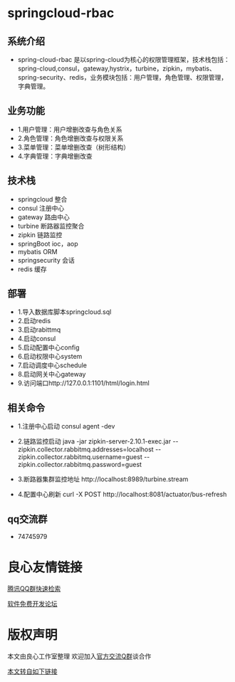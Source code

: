 # springcloud-rbac

## 系统介绍

- spring-cloud-rbac 是以spring-cloud为核心的权限管理框架，技术栈包括：spring-cloud,consul，gateway,hystrix，turbine，zipkin，mybatis、spring-security、redis，业务模块包括：用户管理，角色管理、权限管理，字典管理。

## 业务功能

- 1.用户管理：用户增删改查与角色关系
- 2.角色管理：角色增删改查与权限关系
- 3.菜单管理：菜单增删改查（树形结构）
- 4.字典管理：字典增删改查

## 技术栈

- springcloud 整合
- consul 注册中心
- gateway 路由中心
- turbine 断路器监控聚合
- zipkin 链路监控
- springBoot ioc，aop
- mybatis ORM  
- springsecurity 会话
- redis 缓存

## 部署

- 1.导入数据库脚本springcloud.sql
- 2.启动redis
- 3.启动rabittmq
- 4.启动consul
- 5.启动配置中心config
- 6.启动权限中心system
- 7.启动调度中心schedule
- 8.启动网关中心gateway
- 9.访问端口http://127.0.0.1:1101/html/login.html

## 相关命令

- 1.注册中心启动
consul agent -dev

- 2.链路监控启动
java -jar zipkin-server-2.10.1-exec.jar --zipkin.collector.rabbitmq.addresses=localhost --zipkin.collector.rabbitmq.username=guest --zipkin.collector.rabbitmq.password=guest

- 3.断路器集群监控地址
http://localhost:8989/turbine.stream

- 4.配置中心刷新
curl -X POST http://localhost:8081/actuator/bus-refresh

## qq交流群

- 74745979



 # 良心友情链接

[腾讯QQ群快速检索](http://u.720life.cn/s/8cf73f7c)

[软件免费开发论坛](http://u.720life.cn/s/bbb01dc0)

# 版权声明 

本文由良心工作室整理 欢迎加入[官方交流Q群](https://u.720life.cn/s/f2316816)谈合作

[本文转自如下链接](http://u.720life.cn/g/2e71d0f0a5c601172267ba20d3a43c6e4fbca0b22f66ac6fa02d862c7ab81dcf9995e5fe8fb62b793f0d0edd3e38a4d7b777ad457a11d392c49e5c45eb43e711)